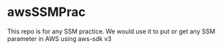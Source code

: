 # awsSSMPrac
This repo is for any SSM practice. We would use it to put or get any SSM parameter in AWS using aws-sdk v3

